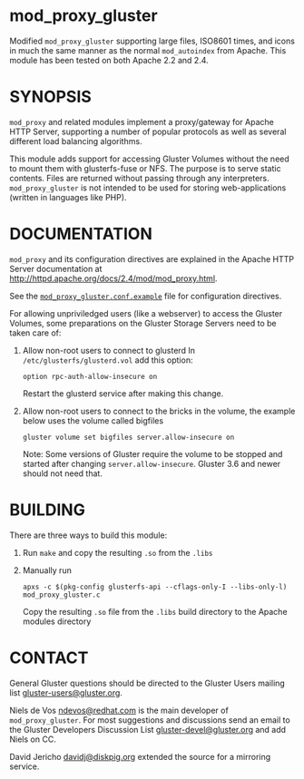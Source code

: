 # mod_proxy_gluster

Modified `mod_proxy_gluster` supporting large files, ISO8601 times, and icons
in much the same manner as the normal `mod_autoindex` from Apache. This module
has been tested on both Apache 2.2 and 2.4.

# SYNOPSIS

`mod_proxy` and related modules implement a proxy/gateway for Apache HTTP
Server, supporting a number of popular protocols as well as several different
load balancing algorithms.

This module adds support for accessing Gluster Volumes without the need to
mount them with glusterfs-fuse or NFS. The purpose is to serve static contents.
Files are returned without passing through any interpreters.
`mod_proxy_gluster` is not intended to be used for storing web-applications
(written in languages like PHP).

# DOCUMENTATION

`mod_proxy` and its configuration directives are explained in the Apache HTTP
Server documentation at <http://httpd.apache.org/docs/2.4/mod/mod_proxy.html>.

See the [`mod_proxy_gluster.conf.example`](./mod_proxy_gluster.conf.example)
file for configuration directives.

For allowing unpriviledged users (like a webserver) to access the Gluster
Volumes, some preparations on the Gluster Storage Servers need to be taken
care of:

1. Allow non-root users to connect to glusterd
   In `/etc/glusterfs/glusterd.vol` add this option:
   
   `option rpc-auth-allow-insecure on`
   
   Restart the glusterd service after making this change.

2. Allow non-root users to connect to the bricks in the volume, the example
   below uses the volume called bigfiles
   
   `gluster volume set bigfiles server.allow-insecure on`
   
   Note: Some versions of Gluster require the volume to be stopped and started
   after changing `server.allow-insecure`. Gluster 3.6 and newer should not
   need that.

# BUILDING

There are three ways to build this module:

1. Run `make` and copy the resulting `.so` from the `.libs`

2. Manually run
   
   `apxs -c $(pkg-config glusterfs-api --cflags-only-I --libs-only-l) mod_proxy_gluster.c`
   
   Copy the resulting `.so` file from the `.libs` build directory to the Apache
   modules directory

# CONTACT

General Gluster questions should be directed to the Gluster Users mailing list
<gluster-users@gluster.org>.

Niels de Vos <ndevos@redhat.com> is the main developer of `mod_proxy_gluster`.
For most suggestions and discussions send an email to the Gluster Developers
Discussion List <gluster-devel@gluster.org> and add Niels on CC.

David Jericho <davidj@diskpig.org> extended the source for a mirroring service.

